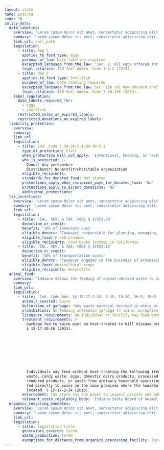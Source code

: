 ```yaml
---
layout: state
name: Indiana
code: IN
policy_data:
  date_labeling:
    overview: 'Lorem ipsum dolor sit amet, consectetur adipiscing elit. Curabitur tellus mi, consequat at laoreet eget, vestibulum nec dolor. Vivamus volutpat quam ac quam bibendum rutrum.'
    summary: 'Lorem ipsum dolor sit amet, consectetur adipiscing elit. Curabitur tellus mi, consequat at laoreet eget, vestibulum nec dolor. Vivamus volutpat quam ac quam bibendum rutrum.'
    link_url: /url_path
    legislation:
      - title: Reg 1
        applies_to_food_type: Eggs
        purpose_of_law: Date labeling required
        excerpted_language_from_the_law: "Sec. 2. All eggs offered for sale in consumer packages (cases, boxes, baskets, or containers):\n(1) shall be legibly dated (month and day or consecutive day of the year) the day the eggs\nwere packed;\n(2) shall bear an expiration date of not more than thirty (30) days from date of pack, excluding date of pack; and\n(3) may contain a “BEST BY”, “BEST IF USED BY”, or “USE BY” date in addition to the\nexpiration date, which shall not exceed forty-five (45) days from the date of pack, excluding\nthe date of pack.\nShell eggs labeled AA shall bear in distinctly legible form an expiration date of no more than ten (10) days from date of pack excluding date of pack. The expiration date shall be stated as the month and day, for example, April 3 or 4-3, preceded by the letters “EXP” or “SELL BY”. \nQuality is best if sold by the expiration date."
        legal_citation: 370 Ind. Admin. Code 1-3-2 (2013).
      - title: Reg 2
        applies_to_food_type: Shellfish
        purpose_of_law: Date labeling required
        excerpted_language_from_the_law: Sec. 156 (a) Raw shucked shellfish shall be obtained in nonreturnable packages that bear a legible label that identifies the . . . “sell by” date for packages with a capacity of less than one-half ( ½ ) gallon or the date shucked for packages with a capacity of one-half ( ½ ) gallon or more.
        legal_citation: 410 Ind. Admin. Code 7-24-156 (2013).
    label_regulation:
      date_labels_required_for:
        - eggs
        - shellfish
      restricted_sales_on_expired_labels:
      restricted_donations_on_expired_labels:
  liability_protection:
    overview:
    summary:
    link_url:
    legislation:
      - title: Ind. Code § 34-30-5-1—34-30-5-2
        type_of_protection: Civil
        when_protection_will_not_apply: 'Intentional, knowing, or reckless misconduct'
        who_is_protected: |-
          Donor: Any person<br>
          Distributor: Nonprofit/charitable organization
        eligible_recipients:
        standards_for_donated_food: Not stated
        protections_apply_when_recipient_pays_for_donated_food: 'No'
        protections_apply_to_direct_donations: 'No'
        additional_protections:
  tax_incentives:
    overview: 'Lorem ipsum dolor sit amet, consectetur adipiscing elit. Curabitur tellus mi, consequat at laoreet eget, vestibulum nec dolor. Vivamus volutpat quam ac quam bibendum rutrum.'
    summary: 'Lorem ipsum dolor sit amet, consectetur adipiscing elit. Curabitur tellus mi, consequat at laoreet eget, vestibulum nec dolor. Vivamus volutpat quam ac quam bibendum rutrum.'
    link_url:
    legislation:
      - title: 'CAL. REV. & TAX. CODE § 17053.88'
        deduction_or_credit:
        benefit: '10% of inventory cost'
        eligible_donors: 'Taxpayer responsible for planting, managing, and harvesting crops'
        eligible_food: Fresh produce
        eligible_recipients: Food banks located in California
      - title: 'CAL. REV. & TAX. CODE § 17053.12'
        deduction_or_credit:
        benefit: '50% of transportation costs'
        eligible_donors: 'Taxpayer engaged in the business of processing, distributing, or selling agricultural products'
        eligible_food: Agricultural crops
        eligible_recipients: Nonprofits
  animal_feed:
    overview: 'Indiana allows the feeding of animal-derived waste to swine provided that it has been properly heat-treated by a licensed facility. All other waste, including bakery waste, may be fed to swine without heat-treatment. Individuals may feed household garbage to their own swine without heat-treating it.'
    summary:
    link_url:
    legislation:
      - title: 'Ind. Code Ann. §§ 15-17-2-34, 3-15, 10-16, 16-5, 19-3 (2015)'
        animals_covered: Swine
        definition_of_garbage: 'Any waste material derived in whole or in part from, or associated with waste material derived in whole or in part from any animal, including fish and poultry. Garbage does not include bakery waste, candy waste, eggs, domestic dairy products, processed products, rendered products, or waste from ordinary household operations that is fed directly to swine on the same premises where the household is located. § 15-17-2-34 (2015).'
        prohibitions: No feeding untreated garbage to swine. Exception for individuals feeding household garbage. § 15-17-10-16 (2015).
        licensure_requirements: No individual or facility may feed garbage to swine unless the garbage is processed by a license-holding facility. § 15-17-10-16 (2015).
        treatment_requirements: >-
          Garbage fed to swine must be heat-treated to kill disease organisms.
          § 15-17-10-16 (2015).









          Individuals may feed without heat-treating the following items: bakery
          waste, candy waste, eggs, domestic dairy products, processed products,
          rendered products, or waste from ordinary household operations that is
          fed directly to swine on the same premises where the household is
          located. § 15-17-2-34 (2015).
        enforcement: The state has the power to inspect private and public property to enforce the garbage-feeding rule. § 15-17-3-15 (2015). They state may revoke a garbage feeder’s license for violation of the rule. § 15-17-16-5 (2015). The state also may issue an injunction against a violator of the garbage-feeding rule. § 15-17-19-3 (2015).
        relevant_state_regulatory_body: 'Indiana State Board of Animal Health (§ 15-17-3-1 (2015)), <a href="http://www.in.gov/boah/">http://www.in.gov/boah/</a>.'
  organics_recycling_mandates:
    overview: 'Lorem ipsum dolor sit amet, consectetur adipiscing elit. Curabitur tellus mi, consequat at laoreet eget, vestibulum nec dolor. Vivamus volutpat quam ac quam bibendum rutrum.'
    summary: 'Lorem ipsum dolor sit amet, consectetur adipiscing elit. Curabitur tellus mi, consequat at laoreet eget, vestibulum nec dolor. Vivamus volutpat quam ac quam bibendum rutrum.'
    link_url:
    legislation:
      - title: legislation title
        generators_covered: lorem
        waste_production: lorem
        exemptions_for_distance_from_organics_processing_facility: lorem
---
```

